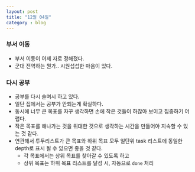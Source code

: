 ```yaml
---
layout: post
title: "12월 04일"
category : blog
---
```




### 부서 이동

- 부서 이동이 어제 자로 정해졌다.
- 군대 전역하는 뭔가.. 시원섭섭한 마음이 있다.



### 다시 공부

- 공부를 다시 슬며시 하고 있다.
- 일단 집에서는 공부가 안되는게 확실하다.
- 동시에 너무 큰 목표를 자꾸 생각하면 손에 작은 것들이 하찮아 보이고 집중하기 어렵다.
- 작은 목표를 해나가는 것을 위대한 것으로 생각하는 시간을 만들어야 지속할 수 있는 것 같다.
- 연관해서 투두리스트가 큰 목표와 하위 목표 모두 일단위 task 리스트에 동일한 depth로 표시 될 수 있으면 좋을 것 같다. 
  - 각 목표에서는 상위 목표를 찾아갈 수 있도록 하고
  - 상위 목표는 하위 목표 리스트를 달성 시, 자동으로 `done` 처리